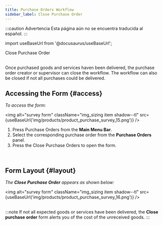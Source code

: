 ```yaml
---
title: Purchase Orders Workflow
sidebar_label: Close Purchase Order
---
```


:::caution Advertencia
Esta página aún no se encuentra traducida al español.
:::

import useBaseUrl from '@docusaurus/useBaseUrl'; 

<span className="hero__title">Close Purchase Order</span>
<br/>
<br/>

Once purchased goods and services haven been delivered, the purchase order creator or supervisor can close the workflow. The workflow can also be closed if not all purchases could be delivered.

## Accessing the Form {#access}

<div className="alert alert--secondary">

_To access the form:_

<img alt="survey form" className="img_sizing item shadow--tl" src={useBaseUrl('img/products/product_purchase_survey_15.png')} />
<br/>

<div className="margin-left--xl">

1. Press <span className="badge badge--primary">Purchase Orders</span> from the **Main Menu Bar**.
2. Select the corresponding purchase order from the **Purchase Orders** panel.
3. Press the <span className="badge badge--success">Close Purchase Orders</span> to open the form.

</div>
</div>
<br/>

## Form Layout {#layout}

<div className="alert alert--secondary">

_The **Close Purchase Order** appears as shown below:_

<img alt="survey form" className="img_sizing item shadow--tl" src={useBaseUrl('img/products/product_purchase_survey_16.png')} />
<br/>
<br/>

:::note
If not all expected goods or services have been delivered, the **Close purchase order** form alerts you of the cost of the unreceived goods.
:::

</div>
<br/>
